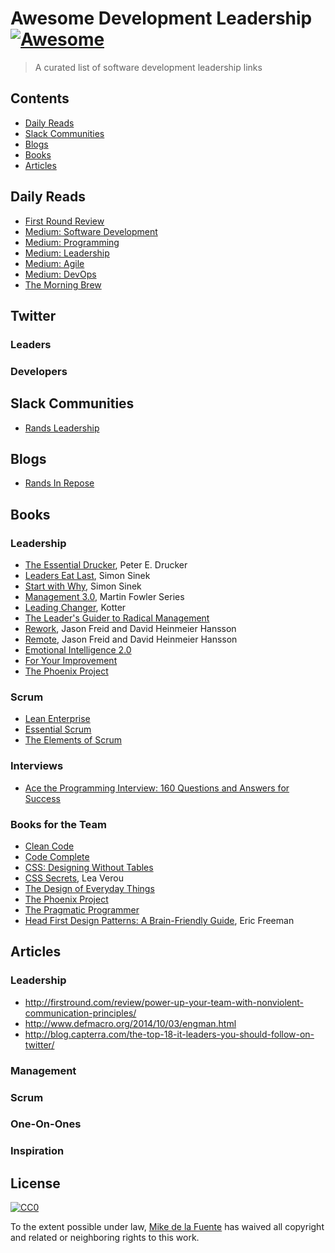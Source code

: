# Awesome Development Leadership [![Awesome](https://cdn.rawgit.com/sindresorhus/awesome/d7305f38d29fed78fa85652e3a63e154dd8e8829/media/badge.svg)](https://github.com/sindresorhus/awesome)

> A curated list of software development leadership links

## Contents

- [Daily Reads](#Daily-Reads)
- [Slack Communities](#Slack-Communites)
- [Blogs](#Blogs)
- [Books](#Books)
- [Articles](#Articles)


## Daily Reads

- [First Round Review](http://firstround.com/review/)
- [Medium: Software Development](https://medium.com/tag/software-development/latest)
- [Medium: Programming](https://medium.com/tag/programming/latest)
- [Medium: Leadership](https://medium.com/tag/leadership/latest)
- [Medium: Agile](https://medium.com/tag/agile/latest)
- [Medium: DevOps](https://medium.com/tag/devops/latest)
- [The Morning Brew](http://blog.cwa.me.uk/tags/morning-brew/)

## Twitter
### Leaders

### Developers

## Slack Communities
- [Rands Leadership](http://randsinrepose.com/welcome-to-rands-leadership-slack/)

## Blogs
- [Rands In Repose](http://randsinrepose.com/blog/)

## Books
### Leadership
- [The Essential Drucker](), Peter E. Drucker
- [Leaders Eat Last](), Simon Sinek
- [Start with Why](), Simon Sinek
- [Management 3.0](), Martin Fowler Series
- [Leading Changer](), Kotter
- [The Leader's Guider to Radical Management]()
- [Rework](), Jason Freid and David Heinmeier Hansson
- [Remote](), Jason Freid and David Heinmeier Hansson
- [Emotional Intelligence 2.0]()
- [For Your Improvement]()
- [The Phoenix Project]()

### Scrum
- [Lean Enterprise]()
- [Essential Scrum]()
- [The Elements of Scrum]()

### Interviews
- [Ace the Programming Interview: 160 Questions and Answers for Success]()

### Books for the Team
- [Clean Code]()
- [Code Complete]()
- [CSS: Designing Without Tables]()
- [CSS Secrets](), Lea Verou
- [The Design of Everyday Things]()
- [The Phoenix Project]()
- [The Pragmatic Programmer]()
- [Head First Design Patterns: A Brain-Friendly Guide](), Eric Freeman

## Articles
### Leadership
- http://firstround.com/review/power-up-your-team-with-nonviolent-communication-principles/
- http://www.defmacro.org/2014/10/03/engman.html
- http://blog.capterra.com/the-top-18-it-leaders-you-should-follow-on-twitter/

### Management

### Scrum

### One-On-Ones

### Inspiration

## License

[![CC0](http://mirrors.creativecommons.org/presskit/buttons/88x31/svg/cc-zero.svg)](https://creativecommons.org/publicdomain/zero/1.0/)

To the extent possible under law, [Mike de la Fuente](http://twitter.highfiveboom.com) has waived all copyright and related or neighboring rights to this work.

